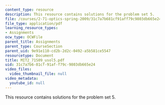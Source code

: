 ```yaml
---
content_type: resource
description: This resource contains solutions for the problem set 5.
file: /courses/2-71-optics-spring-2009/31c7a7b681cf91aff79c9803db665e24_MIT2_71S09_usol5.pdf
file_type: application/pdf
learning_resource_types:
- Assignments
ocw_type: OCWFile
parent_title: Assignments
parent_type: CourseSection
parent_uid: 9e91e110-cd2b-2d2c-0492-a5b581ce5547
resourcetype: Document
title: MIT2_71S09_usol5.pdf
uid: 31c7a7b6-81cf-91af-f79c-9803db665e24
video_files:
  video_thumbnail_file: null
video_metadata:
  youtube_id: null
---
```

This resource contains solutions for the problem set 5.

